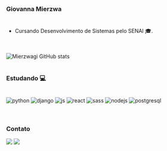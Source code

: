 ### Giovanna Mierzwa

#

- Cursando Desenvolvimento de Sistemas pelo SENAI 🎓.

<br/>


![Mierzwagi GitHub stats](https://github-readme-stats.vercel.app/api?username=mierzwagi&show_icons=true&theme=dark)

#

### Estudando 💻
<br/>

<div style="display: inline_block">
  <img align="center" alt="python" src="https://img.shields.io/badge/Python-14354C?style=for-the-badge&logo=python&logoColor=white" />
  <img align="center" alt="django" src="https://img.shields.io/badge/Django-092E20?style=for-the-badge&logo=django&logoColor=white" />
  <img align="center" alt="js" src="https://img.shields.io/badge/JavaScript-F7DF1E?style=for-the-badge&logo=javascript&logoColor=black" />
  <img align="center" alt="react" src="https://img.shields.io/badge/React-20232A?style=for-the-badge&logo=react&logoColor=61DAFB" />
  <img align="center" alt="sass" src="https://img.shields.io/badge/Sass-CC6699?style=for-the-badge&logo=sass&logoColor=white" />
  <img align="center" alt="nodejs" src="https://img.shields.io/badge/Node.js-43853D?style=for-the-badge&logo=node.js&logoColor=white" />
  <img align="center" alt="postgresql" src="https://img.shields.io/badge/PostgreSQL-316192?style=for-the-badge&logo=postgresql&logoColor=white" />
  
</div><br/>

#

### Contato

<a href = "mailto:giovannamierzwa@hotmail.com"><img src="https://img.shields.io/badge/Microsoft_Outlook-0078D4?style=for-the-badge&logo=microsoft-outlook&logoColor=white" target="_blank"></a>
<a href = "linkedin.com/in/giovanna-mierzwa-santos-a525621b8"><img src="https://img.shields.io/badge/LinkedIn-0077B5?style=for-the-badge&logo=linkedin&logoColor=white" target="_blank"></a>

<!-- [![Linkedin](https://img.shields.io/badge/LinkedIn-0077B5?style=for-the-badge&logo=linkedin&logoColor=white)](https://instagram.com/sujeitoprogramador)
[![Linkedin](https://img.shields.io/badge/Microsoft_Outlook-0078D4?style=for-the-badge&logo=microsoft-outlook&logoColor=white)](https://instagram.com/sujeitoprogramador) -->


<!-- ![Top Langs](https://github-readme-stats.vercel.app/api/top-langs/?username=anuraghazra&hide_progress=true&theme=dark) -->



